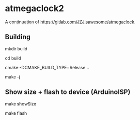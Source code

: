 # atmegaclock2

A continuation of https://gitlab.com/JZJisawesome/atmegaclock.

## Building

mkdir build

cd build

cmake -DCMAKE_BUILD_TYPE=Release ..

make -j

## Show size + flash to device (ArduinoISP)

make showSize

make flash

